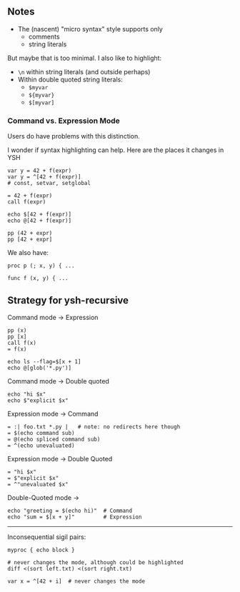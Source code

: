 
## Notes

- The (nascent) "micro syntax" style supports only
  - comments
  - string literals

But maybe that is too minimal.  I also like to highlight:

- `\n` within string literals (and outside perhaps)
- Within double quoted string literals:
  - `$myvar`
  - `${myvar}`
  - `$[myvar]`

### Command vs. Expression Mode

Users do have problems with this distinction.

I wonder if syntax highlighting can help.  Here are the places it changes in YSH

    var y = 42 + f(expr)
    var y = ^[42 + f(expr)]
    # const, setvar, setglobal

    = 42 + f(expr)
    call f(expr)

    echo $[42 + f(expr)]
    echo @[42 + f(expr)]

    pp (42 + expr)
    pp [42 + expr]

We also have:

    proc p (; x, y) { ...

    func f (x, y) { ...

## Strategy for ysh-recursive

Command mode -> Expression

    pp (x)             
    pp [x]              
    call f(x)
    = f(x)

    echo ls --flag=$[x + 1]  
    echo @[glob('*.py')]

Command mode -> Double quoted

    echo "hi $x"
    echo $"explicit $x"

Expression mode -> Command

    = :| foo.txt *.py |   # note: no redirects here though
    = $(echo command sub)
    = @(echo spliced command sub)
    = ^(echo unevaluated)

Expression mode -> Double Quoted

    = "hi $x"
    = $"explicit $x"
    = ^"unevaluated $x"

Double-Quoted mode ->

    echo "greeting = $(echo hi)"  # Command
    echo "sum = $[x + y]"         # Expression

---

Inconsequential sigil pairs:

    myproc { echo block }

    # never changes the mode, although could be highlighted
    diff <(sort left.txt) <(sort right.txt) 

    var x = ^[42 + i]  # never changes the mode
